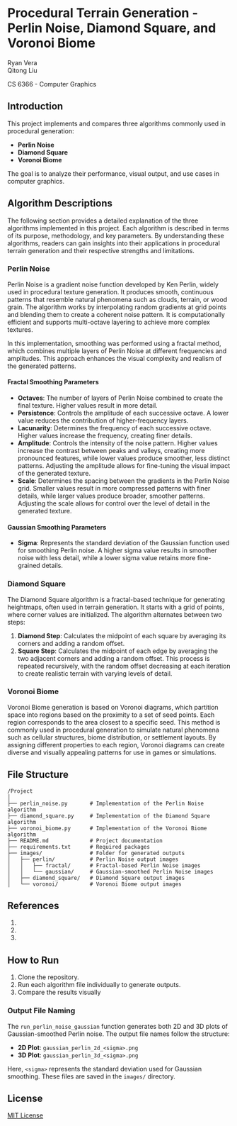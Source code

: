 # Procedural Terrain Generation - Perlin Noise, Diamond Square, and Voronoi Biome
Ryan Vera<br/>
Qitong Liu

CS 6366 - Computer Graphics


## Introduction
This project implements and compares three algorithms commonly used in procedural generation:
- **Perlin Noise**
- **Diamond Square**
- **Voronoi Biome**

The goal is to analyze their performance, visual output, and use cases in computer graphics.


## Algorithm Descriptions
The following section provides a detailed explanation of the three algorithms implemented in this project. Each algorithm is described in terms of its purpose, methodology, and key parameters. By understanding these algorithms, readers can gain insights into their applications in procedural terrain generation and their respective strengths and limitations.

### Perlin Noise
Perlin Noise is a gradient noise function developed by Ken Perlin, widely used in procedural texture generation. It produces smooth, continuous patterns that resemble natural phenomena such as clouds, terrain, or wood grain. The algorithm works by interpolating random gradients at grid points and blending them to create a coherent noise pattern. It is computationally efficient and supports multi-octave layering to achieve more complex textures. 

In this implementation, smoothing was performed using a fractal method, which combines multiple layers of Perlin Noise at different frequencies and amplitudes. This approach enhances the visual complexity and realism of the generated patterns.

#### Fractal Smoothing Parameters
- **Octaves**: The number of layers of Perlin Noise combined to create the final texture. Higher values result in more detail.
- **Persistence**: Controls the amplitude of each successive octave. A lower value reduces the contribution of higher-frequency layers.
- **Lacunarity**: Determines the frequency of each successive octave. Higher values increase the frequency, creating finer details.
- **Amplitude**: Controls the intensity of the noise pattern. Higher values increase the contrast between peaks and valleys, creating more pronounced features, while lower values produce smoother, less distinct patterns. Adjusting the amplitude allows for fine-tuning the visual impact of the generated texture.
- **Scale**: Determines the spacing between the gradients in the Perlin Noise grid. Smaller values result in more compressed patterns with finer details, while larger values produce broader, smoother patterns. Adjusting the scale allows for control over the level of detail in the generated texture.

#### Gaussian Smoothing Parameters
- **Sigma**: Represents the standard deviation of the Gaussian function used for smoothing Perlin noise. 
    A higher sigma value results in smoother noise with less detail, while a lower sigma value retains more fine-grained details.

### Diamond Square
The Diamond Square algorithm is a fractal-based technique for generating heightmaps, often used in terrain generation. It starts with a grid of points, where corner values are initialized. The algorithm alternates between two steps:
1. **Diamond Step**: Calculates the midpoint of each square by averaging its corners and adding a random offset.
2. **Square Step**: Calculates the midpoint of each edge by averaging the two adjacent corners and adding a random offset.
This process is repeated recursively, with the random offset decreasing at each iteration to create realistic terrain with varying levels of detail.

### Voronoi Biome
Voronoi Biome generation is based on Voronoi diagrams, which partition space into regions based on the proximity to a set of seed points. Each region corresponds to the area closest to a specific seed. This method is commonly used in procedural generation to simulate natural phenomena such as cellular structures, biome distribution, or settlement layouts. By assigning different properties to each region, Voronoi diagrams can create diverse and visually appealing patterns for use in games or simulations.


## File Structure
```
/Project
│
├── perlin_noise.py       # Implementation of the Perlin Noise algorithm
├── diamond_square.py     # Implementation of the Diamond Square algorithm
├── voronoi_biome.py      # Implementation of the Voronoi Biome algorithm
├── README.md             # Project documentation
├── requirements.txt      # Required packages
├── images/               # Folder for generated outputs
│   ├── perlin/           # Perlin Noise output images
│   │   ├── fractal/      # Fractal-based Perlin Noise images
│   │   └── gaussian/     # Gaussian-smoothed Perlin Noise images
│   ├── diamond_square/   # Diamond Square output images
│   └── voronoi/          # Voronoi Biome output images
```


## References
1.  
2. 
3. 

## How to Run
1. Clone the repository.
2. Run each algorithm file individually to generate outputs.
3. Compare the results visually

### Output File Naming
The `run_perlin_noise_gaussian` function generates both 2D and 3D plots of Gaussian-smoothed Perlin noise. The output file names follow the structure:

- **2D Plot**: `gaussian_perlin_2d_<sigma>.png`
- **3D Plot**: `gaussian_perlin_3d_<sigma>.png`

Here, `<sigma>` represents the standard deviation used for Gaussian smoothing. These files are saved in the `images/` directory.

## License
[MIT License](LICENSE)
